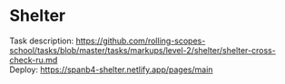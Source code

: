# Shelter
Task description: https://github.com/rolling-scopes-school/tasks/blob/master/tasks/markups/level-2/shelter/shelter-cross-check-ru.md <br>
Deploy: https://spanb4-shelter.netlify.app/pages/main
